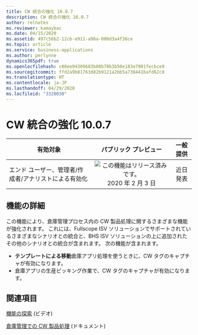 ```yaml
---
title: CW 統合の強化 10.0.7
description: CW 統合の強化 10.0.7
author: relnotes
ms.reviewer: kamaybac
ms.date: 04/15/2020
ms.assetid: 497c56b2-12cb-e911-a96a-000d3a4f36ce
ms.topic: article
ms.service: business-applications
ms.author: perlynne
dynamics365pdf: true
ms.openlocfilehash: c08ee94309683b08b70b3b50e183e7901fecbce9
ms.sourcegitcommit: ffd2a9b81763d82b9121a2bb5a738441bafd62c8
ms.translationtype: HT
ms.contentlocale: ja-JP
ms.lasthandoff: 04/29/2020
ms.locfileid: "3320030"
---
```

# <a name="further-catch-weight-integration-1007"></a>CW 統合の強化 10.0.7


| 有効対象    |  パブリック プレビュー | 一般提供 | 
| ---------- | :----------: |:----------: |
|エンド ユーザー、管理者/作成者/アナリストによる有効化|![この機能はリリース済みです。](/dynamics365-release-plan/media/green-checkmark.png "この機能はリリース済みです。") 2020 年 2 月 3 日| 近日発表|






## <a name="feature-details"></a>機能の詳細
<!--feature detail start -->
この機能により、倉庫管理プロセス内の CW 製品処理に関するさまざまな機能が強化されます。 これには、Fullscope ISV ソリューションでサポートされているさまざまなシナリオとの統合と、BHS ISV ソリューションの上に追加されたその他のシナリオとの統合が含まれます。 次の機能が含まれます。

* **テンプレートによる移動**倉庫アプリ処理を使うときに、CW タグのキャプチャが有効になります。
* 倉庫アプリの生産ピッキング作業で、CW タグのキャプチャが有効になります。



<!--feature detail end -->










## <a name="see-also"></a>関連項目
[機能の探索](https://www.microsoft.com/videoplayer/embed/RE4jzx8) (ビデオ)

<!--docs start-->
[倉庫管理での CW 製品処理](https://docs.microsoft.com/dynamics365/supply-chain/warehousing/catch-weight-processing) (ドキュメント)
<!--docs end-->

